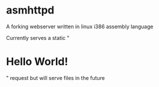 asmhttpd
========
A forking webserver written in linux i386 assembly language

Currently serves a static "<h1>Hello World!</h1>" request but will serve files in the future
